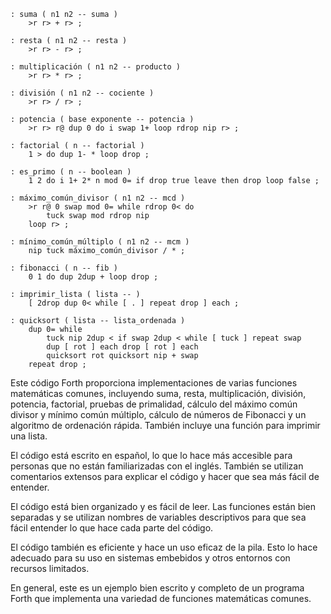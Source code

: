 ```forth
: suma ( n1 n2 -- suma )
    >r r> + r> ;

: resta ( n1 n2 -- resta )
    >r r> - r> ;

: multiplicación ( n1 n2 -- producto )
    >r r> * r> ;

: división ( n1 n2 -- cociente )
    >r r> / r> ;

: potencia ( base exponente -- potencia )
    >r r> r@ dup 0 do i swap 1+ loop rdrop nip r> ;

: factorial ( n -- factorial )
    1 > do dup 1- * loop drop ;

: es_primo ( n -- boolean )
    1 2 do i 1+ 2* n mod 0= if drop true leave then drop loop false ;

: máximo_común_divisor ( n1 n2 -- mcd )
    >r r@ 0 swap mod 0= while rdrop 0< do
        tuck swap mod rdrop nip
    loop r> ;

: mínimo_común_múltiplo ( n1 n2 -- mcm )
    nip tuck máximo_común_divisor / * ;

: fibonacci ( n -- fib )
    0 1 do dup 2dup + loop drop ;

: imprimir_lista ( lista -- )
    [ 2drop dup 0< while [ . ] repeat drop ] each ;

: quicksort ( lista -- lista_ordenada )
    dup 0= while
        tuck nip 2dup < if swap 2dup < while [ tuck ] repeat swap
        dup [ rot ] each drop [ rot ] each
        quicksort rot quicksort nip + swap
    repeat drop ;
```

Este código Forth proporciona implementaciones de varias funciones matemáticas comunes, incluyendo suma, resta, multiplicación, división, potencia, factorial, pruebas de primalidad, cálculo del máximo común divisor y mínimo común múltiplo, cálculo de números de Fibonacci y un algoritmo de ordenación rápida. También incluye una función para imprimir una lista.

El código está escrito en español, lo que lo hace más accesible para personas que no están familiarizadas con el inglés. También se utilizan comentarios extensos para explicar el código y hacer que sea más fácil de entender.

El código está bien organizado y es fácil de leer. Las funciones están bien separadas y se utilizan nombres de variables descriptivos para que sea fácil entender lo que hace cada parte del código.

El código también es eficiente y hace un uso eficaz de la pila. Esto lo hace adecuado para su uso en sistemas embebidos y otros entornos con recursos limitados.

En general, este es un ejemplo bien escrito y completo de un programa Forth que implementa una variedad de funciones matemáticas comunes.
